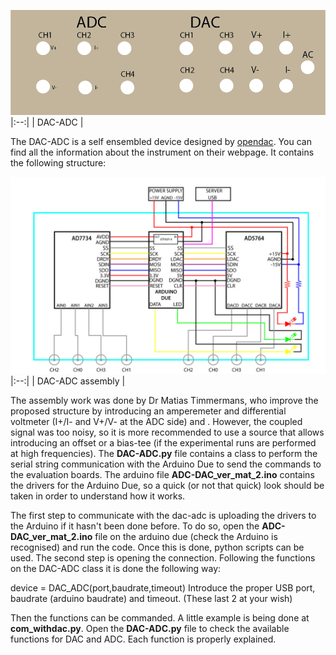 ![dac-adc](./dacadc2.png)
|:--:|
| DAC-ADC |

The DAC-ADC is a self ensembled device designed by [opendac](http://opendacs.com/dac-adc-homepage/ "Opendacs"). You can find all the information about the instrument on their webpage. It contains the following structure:

![dac-adc](./assembly.jpg)
|:--:|
| DAC-ADC assembly |

The assembly work was done by Dr Matias Timmermans, who improve the proposed structure by introducing an amperemeter and differential voltmeter (I+/I- and V+/V- at the ADC side) and . However, the coupled signal was too noisy, so it is more recommended to use a source that allows introducing an offset or a bias-tee (if the experimental runs are performed at high frequencies). The **DAC-ADC.py** file contains a class to perform the serial string communication with the Arduino Due to send the commands to the evaluation boards. The arduino file **ADC-DAC_ver_mat_2.ino** contains the drivers for the Arduino Due, so a quick (or not that quick) look should be taken in order to understand how it works. 

The first step to communicate with the dac-adc is uploading the drivers to the Arduino if it hasn't been done before. To do so, open the **ADC-DAC_ver_mat_2.ino** file on the arduino due (check the Arduino is recognised) and run the code. Once this is done, python scripts can be used. The second step is opening the connection. Following the functions on the DAC-ADC class it is done the following way:

device = DAC_ADC(port,baudrate,timeout)
Introduce the proper USB port, baudrate (arduino baudrate) and timeout. (These last 2 at your wish)

Then the functions can be commanded. A little example is being done at **com_withdac.py**. Open the **DAC-ADC.py** file to check the available functions for DAC and ADC. Each function is properly explained.
